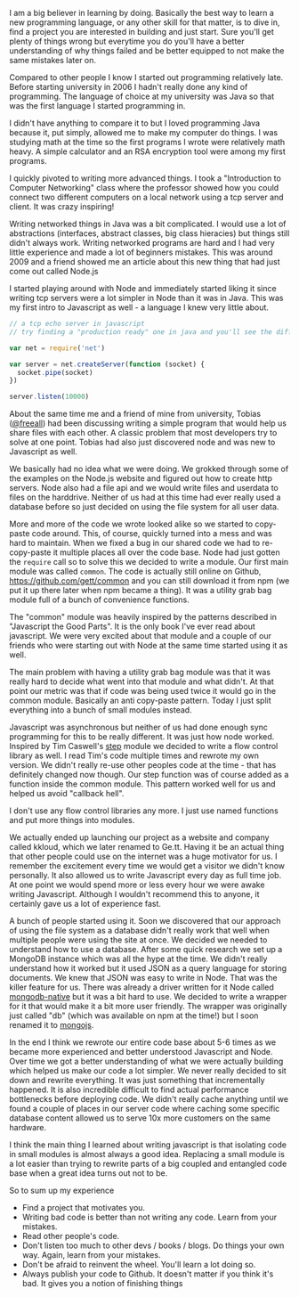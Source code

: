 I am a big believer in learning by doing. Basically the best way to learn a new programming language, or any other skill for that matter, is to dive in, find a project you are interested in building and just start. Sure you'll get plenty of things wrong but everytime you do you'll have a better understanding of why things failed and be better equipped to not make the same mistakes later on.

Compared to other people I know I started out programming relatively late. Before starting university in 2006 I hadn't really done any kind of programming. The language of choice at my university was Java so that was the first language I started programming in.

I didn't have anything to compare it to but I loved programming Java because it, put simply, allowed me to make my computer do things. I was studying math at the time so the first programs I wrote were relatively math heavy. A simple calculator and an RSA encryption tool were among my first programs.

I quickly pivoted to writing more advanced things. I took a "Introduction to Computer Networking" class where the professor showed how you could connect two different computers on a local network using a tcp server and client. It was crazy inspiring!

Writing networked things in Java was a bit complicated. I would use a lot of abstractions (interfaces, abstract classes, big class hieracies) but things still didn't always work. Writing networked programs are hard and I had very little experience and made a lot of beginners mistakes. This was around 2009 and a friend showed me an article about this new thing that had just come out called Node.js

I started playing around with Node and immediately started liking it since writing tcp servers were a lot simpler in Node than it was in Java. This was my first intro to Javascript as well - a language I knew very little about.

``` js
// a tcp echo server in javascript
// try finding a "production ready" one in java and you'll see the difference

var net = require('net')

var server = net.createServer(function (socket) {
  socket.pipe(socket)
})

server.listen(10000)
```

About the same time me and a friend of mine from university, Tobias ([@freeall](https://github.com/freeall)) had been discussing writing a simple program that would help us share files with each other. A classic problem that most developers try to solve at one point. Tobias had also just discovered node and was new to Javascript as well.

We basically had no idea what we were doing. We grokked through some of the examples on the Node.js website and figured out how to create http servers. Node also had a file api and we would write files and userdata to files on the harddrive. Neither of us had at this time had ever really used a database before so just decided on using the file system for all user data.

More and more of the code we wrote looked alike so we started to copy-paste code around. This, of course, quickly turned into a mess and was hard to maintain. When we fixed a bug in our shared code we had to re-copy-paste it multiple places all over the code base. Node had just gotten the `require` call so to solve this we decided to write a module. Our first main module was called `common`. The code is actually still online on Github, https://github.com/gett/common and you can still download it from npm (we put it up there later when npm became a thing). It was a utility grab bag module full of a bunch of convenience functions.

The "common" module was heavily inspired by the patterns described in "Javascript the Good Parts". It is the only book I've ever read about javascript.
We were very excited about that module and a couple of our friends who were starting out with Node at the same time started using it as well.

The main problem with having a utility grab bag module was that it was really hard to decide what went into that module and what didn't. At that point our metric was that if code was being used twice it would go in the common module. Basically an anti copy-paste pattern. Today I just split everything into a bunch of small modules instead.

Javascript was asynchronous but neither of us had done enough sync programming for this to be really different. It was just how node worked. Inspired by Tim Caswell's [step](https://github.com/creationix/step) module we decided to write a flow control library as well. I read Tim's code multiple times and rewrote my own version. We didn't really re-use other peoples code at the time - that has definitely changed now though. Our step function was of course added as a function inside the common module. This pattern worked well for us and helped us avoid "callback hell".

I don't use any flow control libraries any more. I just use named functions and put more things into modules.

We actually ended up launching our project as a website and company called kkloud, which we later renamed to Ge.tt. Having it be an actual thing that other people could use on the internet was a huge motivator for us. I remember the excitement every time we would get a visitor we didn't know personally. It also allowed us to write Javascript every day as full time job. At one point we would spend more or less every hour we were awake writing Javascript. Although I wouldn't recommend this to anyone, it certainly gave us a lot of experience fast.

A bunch of people started using it. Soon we discovered that our approach of using the file system as a database didn't really work that well when multiple people were using the site at once. We decided we needed to understand how to use a database. After some quick research we set up a MongoDB instance which was all the hype at the time. We didn't really understand how it worked but it used JSON as a query language for storing documents. We knew that JSON was easy to write in Node. That was the killer feature for us. There was already a driver written for it Node called [mongodb-native](http://github.com/mongodb/node-mongodb-native) but it was a bit hard to use. We decided to write a wrapper for it that would make it a bit more user friendly. The wrapper was originally just called "db" (which was available on npm at the time!) but I soon renamed it to [mongojs](https://github.com/mafintosh/mongojs).

In the end I think we rewrote our entire code base about 5-6 times as we became more experienced and better understood Javascript and Node. Over time we got a better understanding of what we were actually building which helped us make our code a lot simpler. We never really decided to sit down and rewrite everything. It was just something that incrementally happened. It is also incredible difficult to find actual performance bottlenecks before deploying code. We didn't really cache anything until we found a couple of places in our server code where caching some specific database content allowed us to serve 10x more customers on the same hardware.

I think the main thing I learned about writing javascript is that isolating code in small modules is almost always a good idea. Replacing a small module is a lot easier than trying to rewrite parts of a big coupled and entangled code base when a great idea turns out not to be.

So to sum up my experience

* Find a project that motivates you.
* Writing bad code is better than not writing any code. Learn from your mistakes.
* Read other people's code.
* Don't listen too much to other devs / books / blogs.
  Do things your own way. Again, learn from your mistakes.
* Don't be afraid to reinvent the wheel. You'll learn a lot doing so.
* Always publish your code to Github.
  It doesn't matter if you think it's bad. It gives you a notion of finishing things
